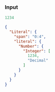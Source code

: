 ### Input
```js
1234
```

```json
{
  "Literal": {
    "span": "0:4",
    "literal": {
      "Number": {
        "Integer": [
          1234,
          "Decimal"
        ]
      }
    }
  }
}
```
